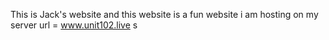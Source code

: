 This is Jack's website and this website is a fun website i am hosting on my server
url = www.unit102.live
s
